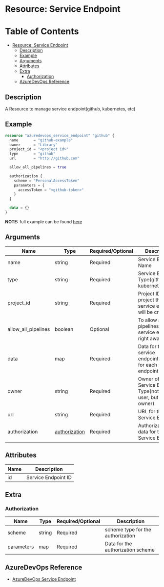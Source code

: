 # Resource: Service Endpoint

Table of Contents
=================

   * [Resource: Service Endpoint](#resource-service-endpoint)
      * [Description](#description)
      * [Example](#example)
      * [Arguments](#arguments)
      * [Attributes](#attributes)
      * [Extra](#extra)
          * [Authorization](#authorization)
      * [AzureDevOps Reference](#azuredevops-reference)

## Description

A Resource to manage service endpoint(github, kubernetes, etc)

## Example

```terraform
resource "azuredevops_service_endpoint" "github" {
  name       = "github-example"
  owner      = "Library"
  project_id = "<project id>"
  type       = "github"
  url        = "http://github.com"

  allow_all_pipelines = true

  authorization {
    scheme = "PersonalAccessToken"
    parameters = {
      accessToken = "<github-token>"
    }
  }

  data = {}
}
```

**NOTE:** full example can be found [here](../../examples/r/service_endpoint/main.tf)

## Arguments

| Name | Type | Required/Optional | Description |
|------|------|-------------------|-------------|
| name | string | Required | Service Endpoint Name |
| type | string | Required | Service Endpoint Type(github, kubernetes, etc) |
| project_id | string | Required | Project ID(which project the service endpoint will be create in) |
| allow_all_pipelines | boolean | Optional | To allow all pipelines use this service endpoint right away |
| data | map | Required | Data for the service endpoint(different for each service endpoint type) |
| owner | string | Required | Owner of the Service Endpoint Type(not the user, but the type owner) |
| url | string | Required | URL for the Service Endpoint |
| authorization | [authorization](#authorization) | Required | Authorization data for the Service Endpoint |

## Attributes

| Name | Description |
|------|-------------|
| id | Service Endpoint ID | 

## Extra

### Authorization

| Name | Type | Required/Optional | Description |
|------|------|-------------------|-------------|
| scheme | string | Required | scheme type for the authorization |
| parameters | map | Required | Data for the authorization scheme |

## AzureDevOps Reference

- [AzureDevOps Service Endpoint](https://docs.microsoft.com/en-us/azure/devops/extend/develop/service-endpoints?view=azure-devops)
